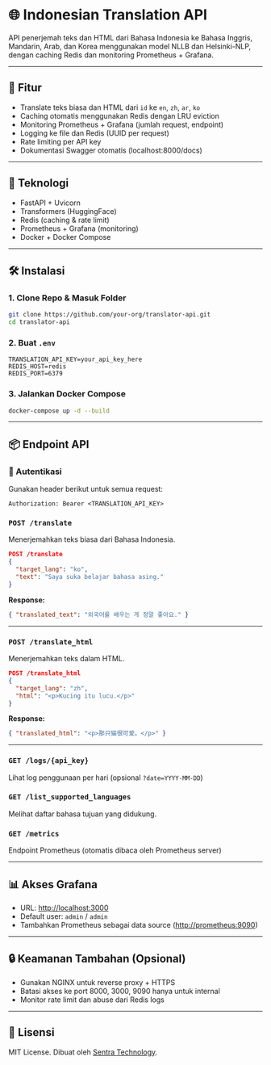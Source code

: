 # 🌐 Indonesian Translation API

API penerjemah teks dan HTML dari Bahasa Indonesia ke Bahasa Inggris, Mandarin, Arab, dan Korea menggunakan model NLLB dan Helsinki-NLP, dengan caching Redis dan monitoring Prometheus + Grafana.

---

## 🚀 Fitur

- Translate teks biasa dan HTML dari `id` ke `en`, `zh`, `ar`, `ko`
- Caching otomatis menggunakan Redis dengan LRU eviction
- Monitoring Prometheus + Grafana (jumlah request, endpoint)
- Logging ke file dan Redis (UUID per request)
- Rate limiting per API key
- Dokumentasi Swagger otomatis (localhost:8000/docs)

---

## 🧱 Teknologi

- FastAPI + Uvicorn
- Transformers (HuggingFace)
- Redis (caching & rate limit)
- Prometheus + Grafana (monitoring)
- Docker + Docker Compose

---

## 🛠️ Instalasi

### 1. Clone Repo & Masuk Folder
```bash
git clone https://github.com/your-org/translator-api.git
cd translator-api
````

### 2. Buat `.env`

```env
TRANSLATION_API_KEY=your_api_key_here
REDIS_HOST=redis
REDIS_PORT=6379
```

### 3. Jalankan Docker Compose

```bash
docker-compose up -d --build
```

---

## 📦 Endpoint API

### 🔐 Autentikasi

Gunakan header berikut untuk semua request:

```http
Authorization: Bearer <TRANSLATION_API_KEY>
```

### `POST /translate`

Menerjemahkan teks biasa dari Bahasa Indonesia.

```json
POST /translate
{
  "target_lang": "ko",
  "text": "Saya suka belajar bahasa asing."
}
```

**Response:**

```json
{ "translated_text": "외국어를 배우는 게 정말 좋아요." }
```

---

### `POST /translate_html`

Menerjemahkan teks dalam HTML.

```json
POST /translate_html
{
  "target_lang": "zh",
  "html": "<p>Kucing itu lucu.</p>"
}
```

**Response:**

```json
{ "translated_html": "<p>那只猫很可爱。</p>" }
```

---

### `GET /logs/{api_key}`

Lihat log penggunaan per hari (opsional `?date=YYYY-MM-DD`)

### `GET /list_supported_languages`

Melihat daftar bahasa tujuan yang didukung.

### `GET /metrics`

Endpoint Prometheus (otomatis dibaca oleh Prometheus server)

---

## 📊 Akses Grafana

* URL: [http://localhost:3000](http://localhost:3000)
* Default user: `admin` / `admin`
* Tambahkan Prometheus sebagai data source ([http://prometheus:9090](http://prometheus:9090))

---

## 🔒 Keamanan Tambahan (Opsional)

* Gunakan NGINX untuk reverse proxy + HTTPS
* Batasi akses ke port 8000, 3000, 9090 hanya untuk internal
* Monitor rate limit dan abuse dari Redis logs

---

## 📄 Lisensi

MIT License. Dibuat oleh [Sentra Technology](https://sentratechnology.com).
